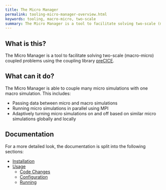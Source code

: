 ```yaml
---
title: The Micro Manager
permalink: tooling-micro-manager-overview.html
keywords: tooling, macro-micro, two-scale
summary: The Micro Manager is a tool to facilitate solving two-scale (macro-micro) coupled problems using the coupling library preCICE.
---
```


## What is this?

The Micro Manager is a tool to facilitate solving two-scale (macro-micro) coupled problems using the coupling library [preCICE](https://www.precice.org/).

## What can it do?

The Micro Manager is able to couple many micro simulations with one macro simulation. This includes:

- Passing data between micro and macro simulations
- Running micro simulations in parallel using MPI
- Adaptively turning micro simulations on and off based on similar micro simulations globally and locally

## Documentation

For a more detailed look, the documentation is split into the following sections:

- [Installation](tooling-micro-manager-installation.html)
- [Usage](tooling-micro-manager-usage.html)
  - [Code Changes](tooling-micro-manager-code-changes.html)
  - [Configuration](tooling-micro-manager-configuration.html)
  - [Running](tooling-micro-manager-running.html)
